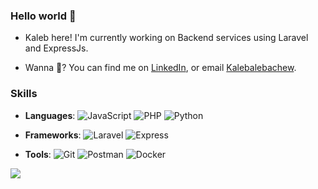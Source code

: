 


<!---
kalebalebachew is a ✨ special ✨ repository because its `README.md` (this file) appears on your GitHub profile.
You can click the Preview link to take a look at your changes.
--->
### Hello world 👋

- Kaleb here! I'm currently working on Backend services using Laravel and ExpressJs.

- Wanna 💬? You can find me on [LinkedIn](https://www.linkedin.com/in/kaleb-alebachew-8782a8252/), or email [Kalebalebachew](mailto:kalebalebachew4@gmail.com?subject=[GitHub]).

### Skills

- **Languages**:
  ![JavaScript](https://img.shields.io/badge/-JavaScript-F7DF1E?style=flat-square&logo=javascript&logoColor=black)
  ![PHP](https://img.shields.io/badge/-PHP-777BB4?style=flat-square&logo=php&logoColor=white)
  ![Python](https://img.shields.io/badge/-Python-3776AB?style=flat-square&logo=python&logoColor=white)

- **Frameworks**:
  ![Laravel](https://img.shields.io/badge/-Laravel-FF2D20?style=flat-square&logo=laravel&logoColor=white)
  ![Express](https://img.shields.io/badge/-Express-black?style=flat-square&logo=express&logoColor=white)

- **Tools**:
  ![Git](https://img.shields.io/badge/-Git-F05032?style=flat-square&logo=git&logoColor=white)
  ![Postman](https://img.shields.io/badge/-Postman-FF6C37?style=flat-square&logo=postman&logoColor=white)
  ![Docker](https://img.shields.io/badge/-Docker-2496ED?style=flat-square&logo=docker&logoColor=white)

![](http://github-profile-summary-cards.vercel.app/api/cards/profile-details?username=kalebalebachew&theme=apprentice)


